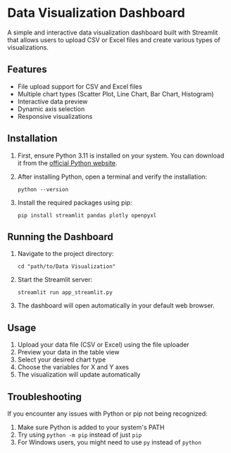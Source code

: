# Data Visualization Dashboard

A simple and interactive data visualization dashboard built with Streamlit that allows users to upload CSV or Excel files and create various types of visualizations.

## Features

- File upload support for CSV and Excel files
- Multiple chart types (Scatter Plot, Line Chart, Bar Chart, Histogram)
- Interactive data preview
- Dynamic axis selection
- Responsive visualizations

## Installation

1. First, ensure Python 3.11 is installed on your system. You can download it from the [official Python website](https://www.python.org/downloads/).

2. After installing Python, open a terminal and verify the installation:
   ```
   python --version
   ```

3. Install the required packages using pip:
   ```
   pip install streamlit pandas plotly openpyxl
   ```

## Running the Dashboard

1. Navigate to the project directory:
   ```
   cd "path/to/Data Visualization"
   ```

2. Start the Streamlit server:
   ```
   streamlit run app_streamlit.py
   ```

3. The dashboard will open automatically in your default web browser.

## Usage

1. Upload your data file (CSV or Excel) using the file uploader
2. Preview your data in the table view
3. Select your desired chart type
4. Choose the variables for X and Y axes
5. The visualization will update automatically

## Troubleshooting

If you encounter any issues with Python or pip not being recognized:

1. Make sure Python is added to your system's PATH
2. Try using `python -m pip` instead of just `pip`
3. For Windows users, you might need to use `py` instead of `python`